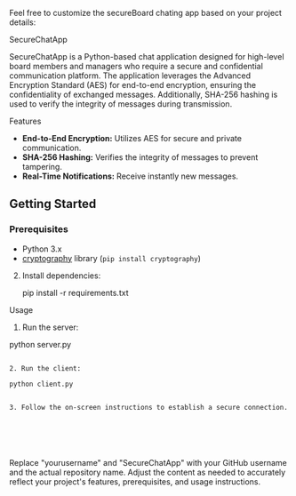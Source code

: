 
Feel free to customize the secureBoard chating app based on your project details:


 SecureChatApp

SecureChatApp is a Python-based chat application designed for high-level board members and managers who require a secure and confidential communication platform. The application leverages the Advanced Encryption Standard (AES) for end-to-end encryption, ensuring the confidentiality of exchanged messages. Additionally, SHA-256 hashing is used to verify the integrity of messages during transmission.

Features

- **End-to-End Encryption:** Utilizes AES for secure and private communication.
- **SHA-256 Hashing:** Verifies the integrity of messages to prevent tampering.
- **Real-Time Notifications:** Receive instantly new messages.


## Getting Started

### Prerequisites

- Python 3.x
- [cryptography](https://cryptography.io/en/latest/) library (`pip install cryptography`)



2. Install dependencies:

  
   pip install -r requirements.txt

Usage

1. Run the server:

  python server.py
   ```

2. Run the client:

python client.py


3. Follow the on-screen instructions to establish a secure connection.






```

Replace "yourusername" and "SecureChatApp" with your GitHub username and the actual repository name. Adjust the content as needed to accurately reflect your project's features, prerequisites, and usage instructions.
